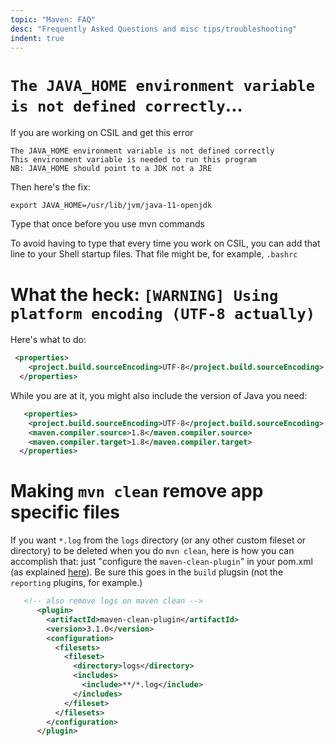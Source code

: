 ```yaml
---
topic: "Maven: FAQ"
desc: "Frequently Asked Questions and misc tips/troubleshooting"
indent: true
---
```



# `The JAVA_HOME environment variable is not defined correctly`...

If you are working on CSIL and get this error
```
The JAVA_HOME environment variable is not defined correctly
This environment variable is needed to run this program
NB: JAVA_HOME should point to a JDK not a JRE
```
Then here's the fix:

```
export JAVA_HOME=/usr/lib/jvm/java-11-openjdk
```

Type that once before you use mvn commands

To avoid having to type that every time you work on CSIL, you can add that line to your Shell startup files.   That file might be, for example, `.bashrc`

# What the heck: `[WARNING] Using platform encoding (UTF-8 actually)`

Here's what to do:

```xml
 <properties>
    <project.build.sourceEncoding>UTF-8</project.build.sourceEncoding>
  </properties>
```

While you are at it, you might also include the version of Java you need:

```xml
   <properties>
    <project.build.sourceEncoding>UTF-8</project.build.sourceEncoding>
    <maven.compiler.source>1.8</maven.compiler.source>
    <maven.compiler.target>1.8</maven.compiler.target>
  </properties>
```

# Making `mvn clean` remove app specific files


If you want `*.log` from the `logs` directory (or any other custom fileset or directory) to be deleted when you do `mvn clean`, here is how you can accomplish that: just "configure the `maven-clean-plugin`" in your pom.xml (as explained [here](https://maven.apache.org/plugins/maven-clean-plugin/examples/delete_additional_files.html)).  Be sure this goes in the `build` plugsin (not the `reporting` plugins, for example.)

```xml
   <!-- also remove logs on maven clean -->
      <plugin>
        <artifactId>maven-clean-plugin</artifactId>
        <version>3.1.0</version>
        <configuration>
          <filesets>
            <fileset>
              <directory>logs</directory>
              <includes>
                <include>**/*.log</include>
              </includes>
            </fileset>
          </filesets>
        </configuration>
      </plugin>
```

